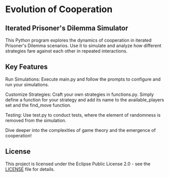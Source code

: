 # Evolution of Cooperation


## Iterated Prisoner's Dilemma Simulator

This Python program explores the dynamics of cooperation in iterated Prisoner's Dilemma scenarios. Use it to simulate and analyze how different strategies fare against each other in repeated interactions.

## Key Features

Run Simulations: Execute main.py and follow the prompts to configure and run your simulations.
    
Customize Strategies: Craft your own strategies in functions.py. Simply define a function for your strategy and add its name to the available_players set and the find_move function.
    
Testing: Use test.py to conduct tests, where the element of randomness is removed from the simulation.


Dive deeper into the complexities of game theory and the emergence of cooperation!

## License

This project is licensed under the Eclipse Public License 2.0 - see the [LICENSE](LICENSE) file for details.

